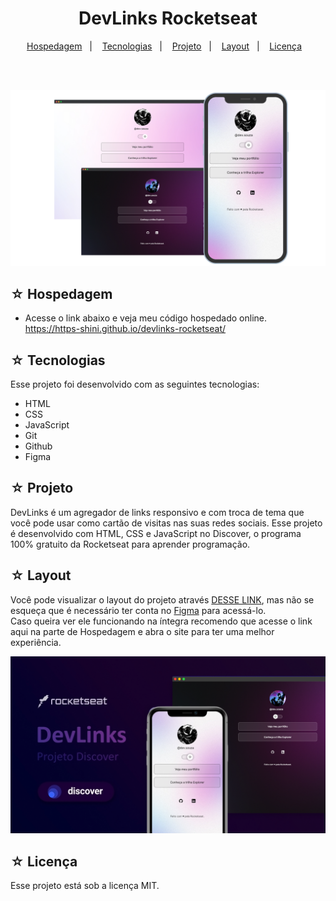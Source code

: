 <h1 align="center">DevLinks Rocketseat</h1>

<p align="center">
  <a href="#-hospedagem">Hospedagem</a>&nbsp;&nbsp;&nbsp;|&nbsp;&nbsp;&nbsp;
  <a href="#-tecnologias">Tecnologias</a>&nbsp;&nbsp;&nbsp;|&nbsp;&nbsp;&nbsp;
  <a href="#-projeto">Projeto</a>&nbsp;&nbsp;&nbsp;|&nbsp;&nbsp;&nbsp;
  <a href="#-layout">Layout</a>&nbsp;&nbsp;&nbsp;|&nbsp;&nbsp;&nbsp;
  <a href="#-licença">Licença</a>&nbsp;&nbsp;&nbsp;
</p>
<br><br>

![Preview](./assets/img/banner.png)

## ☆ Hospedagem

- Acesse o link abaixo e veja meu código hospedado online.<br>
https://https-shini.github.io/devlinks-rocketseat/

## ☆ Tecnologias

Esse projeto foi desenvolvido com as seguintes tecnologias:
- HTML
- CSS
- JavaScript
- Git
- Github
- Figma

## ☆ Projeto

DevLinks é um agregador de links responsivo e com troca de tema que você pode usar como cartão de visitas nas suas redes sociais.
Esse projeto é desenvolvido com HTML, CSS e JavaScript no Discover, o programa 100% gratuito da Rocketseat para aprender programação.

## ☆ Layout

Você pode visualizar o layout do projeto através [DESSE LINK](https://www.figma.com/community/file/1187422022288947321), mas não se esqueça que é necessário ter conta no [Figma](https://figma.com) para acessá-lo. <br>
Caso queira ver ele funcionando na íntegra recomendo que acesse o link aqui na parte de Hospedagem e abra o site para ter uma melhor experiência.<br>

![Preview](./assets/img/hero.png)

## ☆ Licença

Esse projeto está sob a licença MIT.
